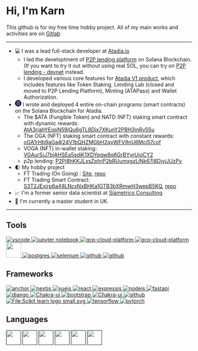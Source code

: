 # Hi, I'm Karn

This github is for my free time hobby project. All of my main works and activities are on [Gitlab](https://gitlab.com/peerakarn.jit)

---

- 💻 I was a lead full-stack developer at [Atadia.io](https://www.atadia.io/)
  - I led the developtment of [P2P lending platform](https://lending.atadia.io/) on Solana Blockchain. (If you want to try it out without using real SOL, you can try on [P2P lending - devnet](https://lendinglab-mg6fwvzq3a-as.a.run.app/) instead.
  - I developed various core features for [Atadia V1 product](https://product.atadia.io/), which includes features like Token Staking, Lending Lab (closed and moved to P2P Lending Platform), Minting (ATAPass) and Wallet Authorization.
- <img src="7187-solana.png" width="17px"> I wrote and deployed 4 entire on-chain programs (smart contracts) on the Solana Blockchain for Atadia.
  - The $ATA (Fungible Token) and NATD (NFT) staking smart contract with dynamic rewards: [AtA3riahYEopN59jQu6gTL8Dix7XKunY2PBH3jnRv55u](https://solscan.io/account/AtA3riahYEopN59jQu6gTL8Dix7XKunY2PBH3jnRv55u)
  - The OGA (NFT) staking smart contract with constant rewards: [oGA1rHb9aGa4i24V1bQHZMGbH2qyWFV9nU6Mcj57cof](https://solscan.io/account/oGA1rHb9aGa4i24V1bQHZMGbH2qyWFV9nU6Mcj57cof)
  - VOGA (NFT) in-wallet staking: [VGAurSiJ7bjAHSEa5sdiK1XDYqgw8q6GrBYyrUjoCY2](https://solscan.io/account/VGAurSiJ7bjAHSEa5sdiK1XDYqgw8q6GrBYyrUjoCY2)
  - p2p lending: [P2Pj8hKKJLxsZphrP2bRUumxgzLiNk67i8DjyjJUzPv](https://solscan.io/account/P2Pj8hKKJLxsZphrP2bRUumxgzLiNk67i8DjyjJUzPv)
- 🌓 My hobby project
  - FT Trading (On Going) : [Site](https://s3t-trade.vercel.app/), [repo](https://github.com/KKQanT/ft-trading-fe)
  - FT Trading Smart Contract: [S3T2JExjrp6a48LNcxNxBHKa1GTB3bXRmwH3wepB5KQ](https://solscan.io/account/S3T2JExjrp6a48LNcxNxBHKa1GTB3bXRmwH3wepB5KQ?cluster=devnet), [repo](https://github.com/KKQanT/ft-trading)
- 📈 I'm a former senior data scientist at [Siametrics Consulting](https://www.siametrics.com/).
- 💂 I'm currently a master student in UK.

---

## Tools

<a href="https://code.visualstudio.com/" target="_blank">
<img src="https://cdn.jsdelivr.net/gh/devicons/devicon/icons/vscode/vscode-original.svg" alt="vscode" width="40" height="40"/>
</a>
<a href="https://jupyter.org/" target="_blank">
<img src="https://cdn.jsdelivr.net/gh/devicons/devicon/icons/jupyter/jupyter-original-wordmark.svg"
alt="jupyter notebook" width="40" height="40"/>
</a>
<a href="https://cloud.google.com/" target="_blank">
<img src="https://cdn.jsdelivr.net/gh/devicons/devicon/icons/googlecloud/googlecloud-original.svg"
alt="gcp-cloud-platform" width="40"height="40"/>
</a>
<a href="https://cloud.google.com/" target="_blank">
<img src="https://cdn.jsdelivr.net/gh/devicons/devicon/icons/docker/docker-original-wordmark.svg"
alt="gcp-cloud-platform" width="40"height="40"/>
</a>
<a href="https://www.mongodb.com/" target="_blank">
<img src="https://cdn.jsdelivr.net/gh/devicons/devicon/icons/sqlalchemy/sqlalchemy-original.svg"
width="40" height="40">
</a>
<a href="https://www.postgresql.org/" target="_blank">
<img src="https://cdn.jsdelivr.net/gh/devicons/devicon/icons/postgresql/postgresql-original-wordmark.svg" alt="postgres"width="40" height="40"/>
</a>
<a href="https://www.selenium.dev/" target="_blank">
<img src="https://cdn.jsdelivr.net/gh/devicons/devicon/icons/selenium/selenium-original.svg" 
alt="selenium"width="40" height="40"/>
</a>
<a href="https://github.com" target="_blank">
<img src="https://cdn.jsdelivr.net/gh/devicons/devicon/icons/github/github-original-wordmark.svg"
alt="github" width="40" height="40"/>
</a>
<a href="https://about.gitlab.com/" target="_blank">
<img src="https://cdn.jsdelivr.net/gh/devicons/devicon/icons/gitlab/gitlab-original-wordmark.svg" 
alt="github"width="40" height="40"/>
</a>



## Frameworks
<a href="https://www.anchor-lang.com/" target="_blank">
<img src="https://camo.githubusercontent.com/73b2a433c137f781fb799073ceba7ffded98a2cb5db2ce6aa7f7ab9eaeb547a9/68747470733a2f2f7062732e7477696d672e636f6d2f6d656469612f46565556614f3958454141756c764b3f666f726d61743d706e67266e616d653d736d616c6c"
alt="anchor"width="35" height="35">
</a>
<a href="https://nextjs.org/" target="_blank">
<img src="https://cdn.jsdelivr.net/gh/devicons/devicon/icons/nextjs/nextjs-original.svg" 
alt="nextjs"width="40" height="40"/>
</a>
<a href="https://vuejs.org/" target="_blank">
<img src="https://cdn.jsdelivr.net/gh/devicons/devicon/icons/vuejs/vuejs-original-wordmark.svg"
alt="vuejs"width="40" height="40"/>
</a>
<a href="https://react.dev/" target="_blank">
<img src="https://cdn.jsdelivr.net/gh/devicons/devicon/icons/react/react-original-wordmark.svg"
alt="react"width="40" height="40"/>
</a>
<a href="https://expressjs.com/" target="_blank">
<img src="https://cdn.jsdelivr.net/gh/devicons/devicon/icons/express/express-original.svg"
alt="expressjs"width="40" height="40"/>
</a>
<a href="https://nodejs.org/en" target="_blank">
<img src="https://cdn.jsdelivr.net/gh/devicons/devicon/icons/nodejs/nodejs-original-wordmark.svg"
alt="nodejs"width="40" height="40"/>
</a>
<a href="https://fastapi.tiangolo.com/" target="_blank">
<img src="https://cdn.jsdelivr.net/gh/devicons/devicon/icons/fastapi/fastapi-original.svg"
alt="fastapi"width="40" height="40">
</a>
<a href="https://www.djangoproject.com/" target="_blank">
<img src="https://cdn.jsdelivr.net/gh/devicons/devicon/icons/django/django-plain.svg"
alt="django"width="40" height="40">
</a>
<a href="https://chakra-ui.com/" target="_blank">
<img src="https://camo.githubusercontent.com/ca111d0962771266e006390606428280ade8694ffaff0b0f8e20c46f924da06f/68747470733a2f2f6f70656e636f6c6c6563746976652e636f6d2f6368616b72612d75692f6f7267616e697a6174696f6e2f302f6176617461722e7376673f6176617461724865696768743d313330" 
alt="Chakra-ui" width="40" height="40">
</a>
<a href="https://getbootstrap.com/" target="_blank">
<img src="https://cdn.jsdelivr.net/gh/devicons/devicon/icons/bootstrap/bootstrap-original.svg"
alt="bootstrap" width="40" height="40">
</a>
<a href="https://tailwindcss.com/" target="_blank">
<img src="https://cdn.jsdelivr.net/gh/devicons/devicon/icons/tailwindcss/tailwindcss-plain.svg"
alt="Chakra-ui" width="40" height="40">
</a>
<a href="https://socket.io/" target="_blank">
<img src="https://cdn.jsdelivr.net/gh/devicons/devicon/icons/socketio/socketio-original.svg" 
alt="github"width="40" height="40"/>
</a>
<a href="https://scikit-learn.org/stable/" target="_blank">
<img alt="File:Scikit learn logo small.svg" src="https://upload.wikimedia.org/wikipedia/commons/thumb/0/05/Scikit_learn_logo_small.svg/260px-Scikit_learn_logo_small.svg.png?20180808062052" width="74" height="40">
</a>
<a href="https://www.tensorflow.org/" target="_blank">
<img src="https://cdn.jsdelivr.net/gh/devicons/devicon/icons/tensorflow/tensorflow-original.svg"
alt='tensorflow' width="40" height="40">
</a>
<a href="https://pytorch.org/" target="_blank">
<img src="https://cdn.jsdelivr.net/gh/devicons/devicon/icons/pytorch/pytorch-original.svg"
alt='pytorch' width="40" height="40">
</a>

## Languages

<a href="" target="_blank">
<img src="https://cdn.jsdelivr.net/gh/devicons/devicon/icons/typescript/typescript-plain.svg"
width="40" height="40"></a>
<a href="" target="_blank">
<img src="https://cdn.jsdelivr.net/gh/devicons/devicon/icons/javascript/javascript-plain.svg"
width="40" height="40"></a>
<a href="" target="_blank">
<img src="https://cdn.jsdelivr.net/gh/devicons/devicon/icons/css3/css3-original.svg" 
width="40" height="40"></a>
<a href="" target="_blank">
<img src="https://cdn.jsdelivr.net/gh/devicons/devicon/icons/html5/html5-original.svg"
width="40" height="40"></a>
<a href="" target="_blank">
<img src="https://cdn.jsdelivr.net/gh/devicons/devicon/icons/python/python-original.svg"
width="40" height="40"></a>
<a href="" target="_blank">
<img src="https://cdn.jsdelivr.net/gh/devicons/devicon/icons/rust/rust-plain.svg"
width="40" height="40"></a>
